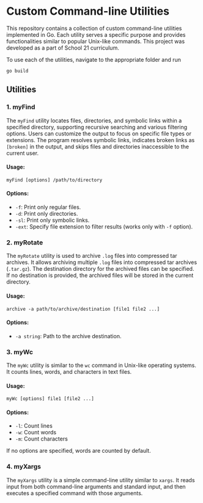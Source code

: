 # Custom Command-line Utilities

This repository contains a collection of custom command-line utilities implemented in Go. Each utility serves a specific purpose and provides functionalities similar to popular Unix-like commands.
This project was developed as a part of School 21 curriculum.

To use each of the utilities, navigate to the appropriate folder and run 

`go build`

## Utilities

### **1. myFind**

The `myFind` utility locates files, directories, and symbolic links within a specified directory, supporting recursive searching and various filtering options. Users can customize the output to focus on specific file types or extensions. The program resolves symbolic links, indicates broken links as `[broken]` in the output, and skips files and directories inaccessible to the current user.

#### Usage:

`myFind [options] /path/to/directory` 

#### Options:

-   `-f`: Print only regular files.
-   `-d`: Print only directories.
-   `-sl`: Print only symbolic links.
-   `-ext`: Specify file extension to filter results (works only with `-f` option).

### **2. myRotate**

The `myRotate` utility is used to archive `.log` files into compressed tar archives. It allows archiving multiple `.log` files into compressed tar archives (`.tar.gz`). The destination directory for the archived files can be specified. If no destination is provided, the archived files will be stored in the current directory.

#### Usage:

`archive -a path/to/archive/destination [file1 file2 ...]` 

#### Options:

-   `-a string`: Path to the archive destination.

### **3. myWc**

The `myWc` utility is similar to the `wc` command in Unix-like operating systems. It counts lines, words, and characters in text files.

#### Usage:

`myWc [options] file1 [file2 ...]` 

#### Options:

-   `-l`: Count lines
-   `-w`: Count words
-   `-m`: Count characters

If no options are specified, words are counted by default.

### **4. myXargs**

The `myXargs` utility is a simple command-line utility similar to `xargs`. It reads input from both command-line arguments and standard input, and then executes a specified command with those arguments.
